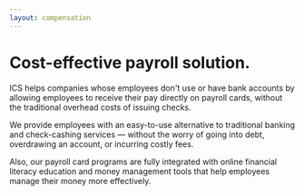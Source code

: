 ```yaml
---
layout: compensation
---
```


# Cost-effective payroll solution.

ICS helps companies whose employees don't use or have bank accounts by
allowing employees to receive their pay directly on payroll cards, without
the traditional overhead costs of issuing checks.

We provide employees with an easy-to-use alternative to traditional banking
and check-cashing services &mdash; without the worry of going into debt,
overdrawing an account, or incurring costly fees.

Also, our payroll card programs are fully integrated with online financial
literacy education and money management tools that help employees manage
their money more effectively.
